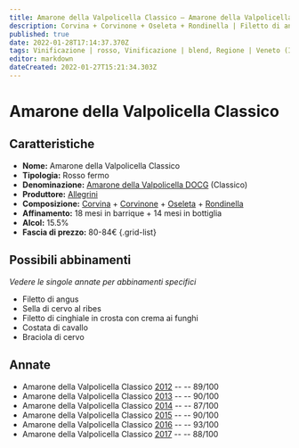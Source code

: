 ```yaml
---
title: Amarone della Valpolicella Classico – Amarone della Valpolicella Classico DOCG – Allegrini – Veneto (IT) – 80-84€ – 3★-5★
description: Corvina + Corvinone + Oseleta + Rondinella | Filetto di angus – Sella di cervo al ribes – Filetto di cinghiale in crosta con crema ai funghi – Costata di cavallo – Braciola di cervo
published: true
date: 2022-01-28T17:14:37.370Z
tags: Vinificazione | rosso, Vinificazione | blend, Regione | Veneto (IT), Vinificazione | fermo, Prezzi | 80-84€, Vitigni | Corvina, Vitigni | Rondinella, Alimento | cervo, Aromatizzazione | al ribes, Vitigni | Corvinone, Vitigni | Oseleta, Alimento | manzo, Alimento | cinghiale, Aromatizzazione | in crosta, Aromatizzazione | con crema ai funghi, Alimento | cavallo, Alimento | cervo
editor: markdown
dateCreated: 2022-01-27T15:21:34.303Z
---
```


# Amarone della Valpolicella Classico

## Caratteristiche
- **Nome:** <span class="nome">Amarone della Valpolicella Classico</span>
- **Tipologia:** Rosso fermo
- **Denominazione:** <span class="denominazione">[Amarone della Valpolicella DOCG](/denominazioni/Italia/Veneto/DOCG/Amarone-della-Valpolicella) (Classico)</span>
- **Produttore:** <span class="cantina">[Allegrini](/produttori/Italia/Veneto/Allegrini)</span> 
- **Composizione:** [Corvina](/vitigni/Italia/bacca-nera/corvina) + [Corvinone](/vitigni/Italia/bacca-nera/corvinone) + [Oseleta](/vitigni/Italia/bacca-nera/oseleta) + [Rondinella](/vitigni/Italia/bacca-nera/rondinella)
- **Affinamento:** 18 mesi in barrique + 14 mesi in bottiglia
- **Alcol:** 15.5%
- **Fascia di prezzo:** 80-84€
{.grid-list}


## Possibili abbinamenti
*Vedere le singole annate per abbinamenti specifici*

- Filetto di angus
- Sella di cervo al ribes
- Filetto di cinghiale in crosta con crema ai funghi
- Costata di cavallo
- Braciola di cervo

## Annate
- Amarone della Valpolicella Classico [2012](vini/Italia/Veneto/Allegrini/Amarone-della-Valpolicella-Classico/2012) -- <span class="star-4"></span> -- 89/100
- Amarone della Valpolicella Classico [2013](vini/Italia/Veneto/Allegrini/Amarone-della-Valpolicella-Classico/2013) -- <span class="star-4"></span> -- 90/100
- Amarone della Valpolicella Classico [2014](vini/Italia/Veneto/Allegrini/Amarone-della-Valpolicella-Classico/2014) -- <span class="star-3"></span> -- 87/100
- Amarone della Valpolicella Classico [2015](vini/Italia/Veneto/Allegrini/Amarone-della-Valpolicella-Classico/2015) -- <span class="star-4"></span> -- 90/100
- Amarone della Valpolicella Classico [2016](vini/Italia/Veneto/Allegrini/Amarone-della-Valpolicella-Classico/2016) -- <span class="star-5"></span> -- 93/100
- Amarone della Valpolicella Classico [2017](vini/Italia/Veneto/Allegrini/Amarone-della-Valpolicella-Classico/2017) -- <span class="star-3"></span> -- 88/100